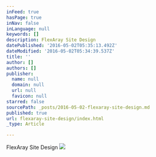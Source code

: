 ```yaml
---
inFeed: true
hasPage: true
inNav: false
inLanguage: null
keywords: []
description: FlexAray Site Design
datePublished: '2016-05-02T05:35:13.492Z'
dateModified: '2016-05-02T05:34:39.537Z'
title: ''
author: []
authors: []
publisher:
  name: null
  domain: null
  url: null
  favicon: null
starred: false
sourcePath: _posts/2016-05-02-flexaray-site-design.md
published: true
url: flexaray-site-design/index.html
_type: Article

---
```

FlexAray Site Design
![](https://the-grid-user-content.s3-us-west-2.amazonaws.com/eaf4e00c-b58c-41bb-8656-e35629a77f48.png)